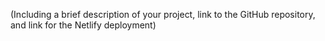 (Including a brief description of your project, link to
the GitHub repository, and link for the Netlify deployment)
